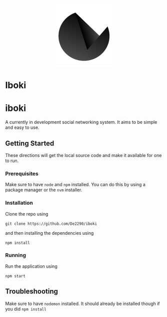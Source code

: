 <p align="center"><img src="https://github.com/De2290/iboki/blob/master/iboki.png?raw=true" width="200" height="200"></img></p>
<p align="center"><h1>Iboki</h1></p>

# iboki

A currently in development social networking system. It aims to be simple and easy to use.

## Getting Started

These directions will get the local source code and make it available for one to run.

### Prerequisites

Make sure to have `node` and `npm` installed. You can do this by using a package manager or the `nvm` installer.

### Installation

Clone the repo using

```
git clone https://github.com/De2290/iboki
```

and then installing the dependencies using

```
npm install
```

### Running

Run the application using

```
npm start
```

## Troubleshooting

Make sure to have `nodemon` installed. It should already be installed though if you did `npm install`
